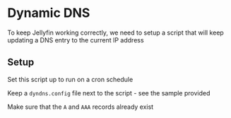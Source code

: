 # Dynamic DNS

To keep Jellyfin working correctly, we need to setup a script that will keep updating a DNS entry to the current IP address

## Setup

Set this script up to run on a cron schedule

Keep a `dyndns.config` file next to the script - see the sample provided

Make sure that the `A` and `AAA` records already exist